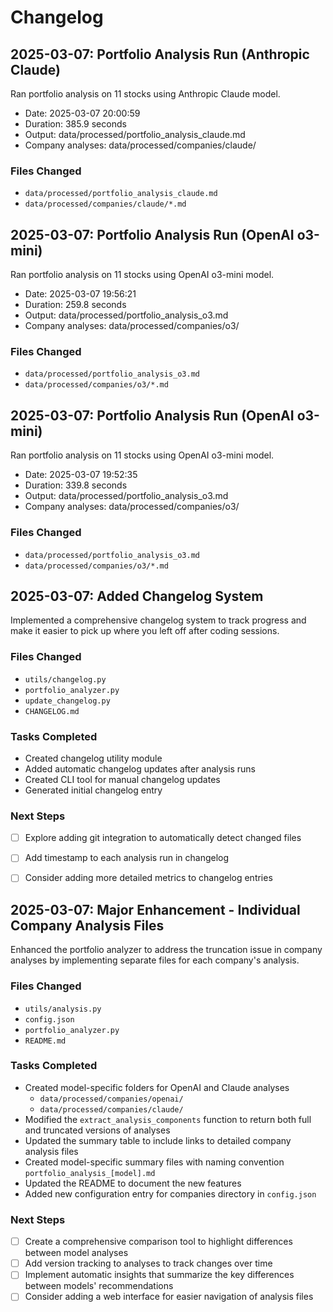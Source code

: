 # Changelog

## 2025-03-07: Portfolio Analysis Run (Anthropic Claude)

Ran portfolio analysis on 11 stocks using Anthropic Claude model.
- Date: 2025-03-07 20:00:59
- Duration: 385.9 seconds
- Output: data/processed/portfolio_analysis_claude.md
- Company analyses: data/processed/companies/claude/

### Files Changed
- `data/processed/portfolio_analysis_claude.md`
- `data/processed/companies/claude/*.md`



## 2025-03-07: Portfolio Analysis Run (OpenAI o3-mini)

Ran portfolio analysis on 11 stocks using OpenAI o3-mini model.
- Date: 2025-03-07 19:56:21
- Duration: 259.8 seconds
- Output: data/processed/portfolio_analysis_o3.md
- Company analyses: data/processed/companies/o3/

### Files Changed
- `data/processed/portfolio_analysis_o3.md`
- `data/processed/companies/o3/*.md`



## 2025-03-07: Portfolio Analysis Run (OpenAI o3-mini)

Ran portfolio analysis on 11 stocks using OpenAI o3-mini model.
- Date: 2025-03-07 19:52:35
- Duration: 339.8 seconds
- Output: data/processed/portfolio_analysis_o3.md
- Company analyses: data/processed/companies/o3/

### Files Changed
- `data/processed/portfolio_analysis_o3.md`
- `data/processed/companies/o3/*.md`



## 2025-03-07: Added Changelog System

Implemented a comprehensive changelog system to track progress and make it easier to pick up where you left off after coding sessions.

### Files Changed
- `utils/changelog.py`
- `portfolio_analyzer.py`
- `update_changelog.py`
- `CHANGELOG.md`

### Tasks Completed
- Created changelog utility module
- Added automatic changelog updates after analysis runs
- Created CLI tool for manual changelog updates
- Generated initial changelog entry

### Next Steps
- [ ] Explore adding git integration to automatically detect changed files
- [ ] Add timestamp to each analysis run in changelog
- [ ] Consider adding more detailed metrics to changelog entries



## 2025-03-07: Major Enhancement - Individual Company Analysis Files

Enhanced the portfolio analyzer to address the truncation issue in company analyses by implementing separate files for each company's analysis.

### Files Changed
- `utils/analysis.py`
- `config.json`
- `portfolio_analyzer.py`
- `README.md`

### Tasks Completed
- Created model-specific folders for OpenAI and Claude analyses
  - `data/processed/companies/openai/`
  - `data/processed/companies/claude/`
- Modified the `extract_analysis_components` function to return both full and truncated versions of analyses
- Updated the summary table to include links to detailed company analysis files
- Created model-specific summary files with naming convention `portfolio_analysis_[model].md`
- Updated the README to document the new features
- Added new configuration entry for companies directory in `config.json`

### Next Steps
- [ ] Create a comprehensive comparison tool to highlight differences between model analyses
- [ ] Add version tracking to analyses to track changes over time
- [ ] Implement automatic insights that summarize the key differences between models' recommendations
- [ ] Consider adding a web interface for easier navigation of analysis files 